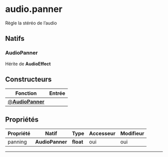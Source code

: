 # audio.panner

Règle la stéréo de l’audio
## Natifs
### AudioPanner
Hérite de **AudioEffect**
## Constructeurs
|Fonction|Entrée|
|-|-|
|[@**AudioPanner**](#ctor_0)||
## Propriétés
|Propriété|Natif|Type|Accesseur|Modifieur|
|-|-|-|-|-|
|panning|**AudioPanner**|**float**|oui|oui|


***
